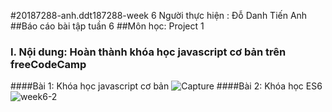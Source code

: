 #20187288-anh.ddt187288-week 6
Người thực hiện : Đỗ Danh Tiến Anh 
##Báo cáo bài tập tuần 6
##Môn học: Project 1
### I. Nội dung: Hoàn thành khóa học javascript cơ bản trên freeCodeCamp
####Bài 1: Khóa học javascript cơ bản
![Capture](https://user-images.githubusercontent.com/73302743/140526022-ac414300-6a15-466c-bf4b-787640544e28.JPG)
####Bài 2: Khóa học ES6
![week6-2](https://user-images.githubusercontent.com/73302743/140526124-74d36349-6bea-4585-bf7c-bd5bb8e7e6f5.JPG)
